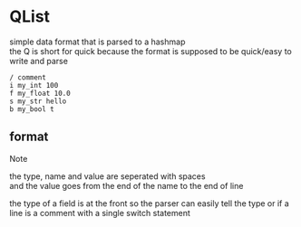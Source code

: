 # QList

simple data format that is parsed to a hashmap\
the Q is short for quick because the format is supposed to be quick/easy to write and parse

```qlist
/ comment
i my_int 100
f my_float 10.0
s my_str hello
b my_bool t
```

## format

> [!NOTE]
> the type, name and value are seperated with spaces\
> and the value goes from the end of the name to the end of line

the type of a field is at the front so the parser can easily tell the type or if a line is a comment with a single switch statement
